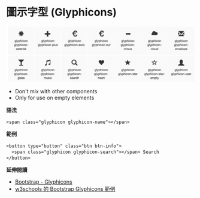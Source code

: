 # 圖示字型 (Glyphicons)

![icon](./assets/icon.png)

* Don't mix with other components
* Only for use on empty elements

<!--
為什麼會從 icon 演變到圖示字型？
-->

**語法**

```
<span class="glyphicon glyphicon-name"></span>
```

**範例**

```
<button type="button" class="btn btn-info">
  <span class="glyphicon glyphicon-search"></span> Search
</button>
```

**延伸閱讀**

* [Bootstrap - Glyphicons](http://getbootstrap.com/components/#glyphicons)
* [w3schools 的 Bootstrap Glyphicons 範例](http://www.w3schools.com/bootstrap/tryit.asp?filename=trybs_glyphs&stacked=h)
